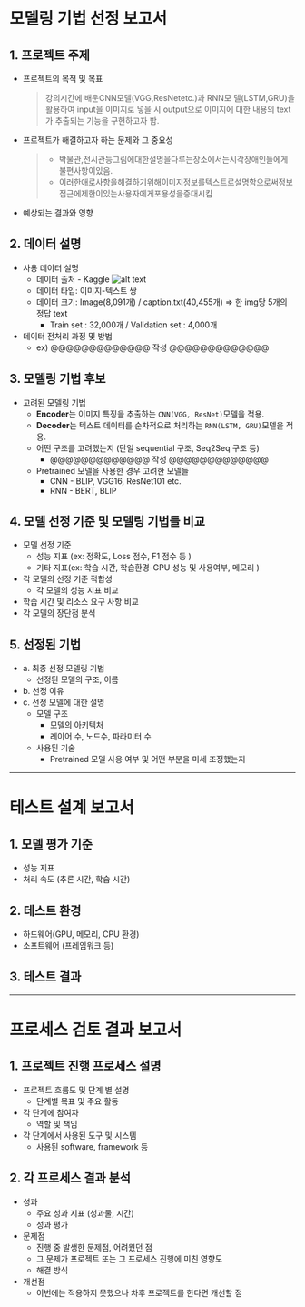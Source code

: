 # 모델링 기법 선정 보고서

## 1. 프로젝트 주제
- 프로젝트의 목적 및 목표
  > 강의시간에 배운CNN모델(VGG,ResNetetc.)과 RNN모
델(LSTM,GRU)을 활용하여 input을 이미지로 넣을 시 output으로 이미지에 대한 내용의 text가 추출되는 기능을 구현하고자 함.
- 프로젝트가 해결하고자 하는 문제와 그 중요성
  > - 박물관,전시관등그림에대한설명을다루는장소에서는시각장애인들에게
불편사항이있음.
  > - 이러한애로사항을해결하기위해이미지정보를텍스트로설명함으로써정보
접근에제한이있는사용자에게포용성을증대시킴
- 예상되는 결과와 영향
  > 

## 2. 데이터 설명
- 사용 데이터 설명
  - 데이터 출처 - Kaggle
  ![alt text](image.png)
  - 데이터 타입: 이미지-텍스트 쌍
  - 데이터 크기:  Image(8,091개) / caption.txt(40,455개) => 한 img당 5개의 정답 text
    - Train set : 32,000개 / Validation set : 4,000개
- 데이터 전처리 과정 및 방법
  - ex) @@@@@@@@@@@@@ 작성 @@@@@@@@@@@@@

## 3. 모델링 기법 후보
- 고려된 모델링 기법
  - **Encoder**는 이미지 특징을 추출하는 `CNN(VGG, ResNet)`모델을 적용.
  - **Decoder**는 텍스트 데이터를 순차적으로 처리하는 `RNN(LSTM, GRU)`모델을 적용.
  - 어떤 구조를 고려했는지 (단일 sequential 구조, Seq2Seq 구조 등)
    - @@@@@@@@@@@@@ 작성 @@@@@@@@@@@@@
  - Pretrained 모델을 사용한 경우 고려한 모델들
    - CNN - BLIP, VGG16, ResNet101 etc.
    - RNN - BERT, BLIP
    

## 4. 모델 선정 기준 및 모델링 기법들 비교
- 모델 선정 기준
  - 성능 지표 (ex: 정확도, Loss 점수, F1 점수 등 )
  - 기타 지표(ex: 학습 시간, 학습환경-GPU 성능 및 사용여부, 메모리 )
- 각 모델의 선정 기준 적합성
  - 각 모델의 성능 지표 비교
- 학습 시간 및 리소스 요구 사항 비교
- 각 모델의 장단점 분석

## 5. 선정된 기법
- a. 최종 선정 모델링 기법
  - 선정된 모델의 구조, 이름
- b. 선정 이유
- c. 선정 모델에 대한 설명
  - 모델 구조
    - 모델의 아키텍처
    - 레이어 수, 노드수, 파라미터 수
  - 사용된 기술
    - Pretrained 모델 사용 여부 및 어떤 부분을 미세 조정했는지


---


# 테스트 설계 보고서

## 1. 모델 평가 기준
- 성능 지표
- 처리 속도 (추론 시간, 학습 시간)

## 2. 테스트 환경
- 하드웨어(GPU, 메모리, CPU 환경)
- 소프트웨어 (프레임워크 등)

## 3. 테스트 결과


---


# 프로세스 검토 결과 보고서

## 1. 프로젝트 진행 프로세스 설명
- 프로젝트 흐름도 및 단계 별 설명
  - 단계별 목표 및 주요 활동
- 각 단계에 참여자
  - 역할 및 책임
- 각 단계에서 사용된 도구 및 시스템
  - 사용된 software, framework 등

## 2. 각 프로세스 결과 분석
- 성과
  - 주요 성과 지표 (성과물, 시간)
  - 성과 평가
- 문제점
  - 진행 중 발생한 문제점, 어려웠던 점
  - 그 문제가 프로젝트 또는 그 프로세스 진행에 미친 영향도
  - 해결 방식
- 개선점
  - 이번에는 적용하지 못했으나 차후 프로젝트를 한다면 개선할 점